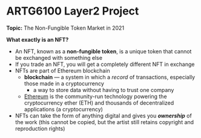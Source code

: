 # ARTG6100 Layer2 Project
 **Topic:** The Non-Fungible Token Market in 2021  
   
**What exactly is an NFT?**
- An NFT, known as a **non-fungible token**, is a unique token that cannot be exchanged with something else
- If you trade an NFT, you will get a completely different NFT in exchange
- NFTs are part of Ethereum blockchain
    - **blockchain** — a system in which a *record* of transactions, especially those made in a cryptocurrency
        - a way to store data without having to trust one company
    - [Ethereum](https://ethereum.org/en/) is the community-run technology powering the cryptocurrency ether (ETH) and thousands of decentralized applications (a cryptocurrency)
- NFTs can take the form of anything digital and gives you ***ownership*** of the work (this cannot be copied, but the artist still retains copyright and reproduction rights)